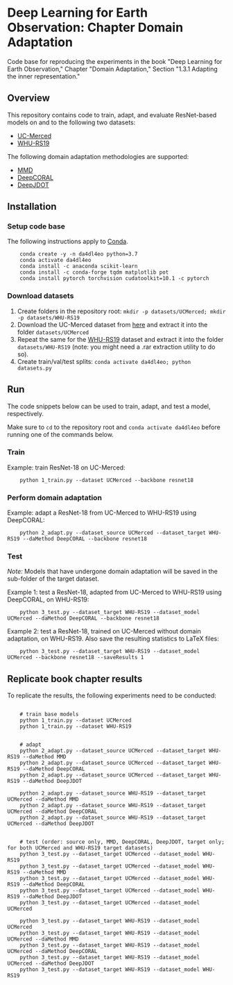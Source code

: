 # Deep Learning for Earth Observation: Chapter Domain Adaptation

Code base for reproducing the experiments in the book "Deep Learning for Earth Observation," Chapter "Domain Adaptation," Section "1.3.1 Adapting the inner representation."


## Overview

This repository contains code to train, adapt, and evaluate ResNet-based models on and to the following two datasets:

* [UC-Merced](http://weegee.vision.ucmerced.edu/datasets/landuse.html)
* [WHU-RS19](http://www.xinhua-fluid.com/people/yangwen/WHU-RS19.html)


The following domain adaptation methodologies are supported:
* [MMD](https://raw.githubusercontent.com/jindongwang/transferlearning/master/code/deep/DDC_DeepCoral/mmd.py)
* [DeepCORAL](https://raw.githubusercontent.com/jindongwang/transferlearning/master/code/deep/DDC_DeepCoral/Coral.py)
* [DeepJDOT](http://openaccess.thecvf.com/content_ECCV_2018/papers/Bharath_Bhushan_Damodaran_DeepJDOT_Deep_Joint_ECCV_2018_paper.pdf)



## Installation

### Setup code base
The following instructions apply to [Conda](https://conda.io).

```console
    conda create -y -n da4dl4eo python=3.7
    conda activate da4dl4eo
    conda install -c anaconda scikit-learn
    conda install -c conda-forge tqdm matplotlib pot
    conda install pytorch torchvision cudatoolkit=10.1 -c pytorch
```

### Download datasets

1. Create folders in the repository root: `mkdir -p datasets/UCMerced; mkdir -p datasets/WHU-RS19`
2. Download the UC-Merced dataset from [here](http://weegee.vision.ucmerced.edu/datasets/landuse.html) and extract it into the folder `datasets/UCMerced`
3. Repeat the same for the [WHU-RS19](http://www.xinhua-fluid.com/people/yangwen/WHU-RS19.html) dataset and extract it into the folder `datasets/WHU-RS19` (note: you might need a .rar extraction utility to do so).
4. Create train/val/test splits: `conda activate da4dl4eo; python datasets.py`




## Run

The code snippets below can be used to train, adapt, and test a model, respectively.

Make sure to `cd` to the repository root and `conda activate da4dl4eo` before running one of the commands below.


### Train

Example: train ResNet-18 on UC-Merced:

```console
    python 1_train.py --dataset UCMerced --backbone resnet18
```


### Perform domain adaptation

Example: adapt a ResNet-18 from UC-Merced to WHU-RS19 using DeepCORAL:

```console
    python 2_adapt.py --dataset_source UCMerced --dataset_target WHU-RS19 --daMethod DeepCORAL --backbone resnet18
```


### Test

_Note:_ Models that have undergone domain adaptation will be saved in the sub-folder of the target dataset.


Example 1: test a ResNet-18, adapted from UC-Merced to WHU-RS19 using DeepCORAL, on WHU-RS19:

```console
    python 3_test.py --dataset_target WHU-RS19 --dataset_model UCMerced --daMethod DeepCORAL --backbone resnet18
```

Example 2: test a ResNet-18, trained on UC-Merced without domain adaptation, on WHU-RS19. Also save the resulting statistics to LaTeX files:

```console
    python 3_test.py --dataset_target WHU-RS19 --dataset_model UCMerced --backbone resnet18 --saveResults 1
```


## Replicate book chapter results

To replicate the results, the following experiments need to be conducted:

```console

    # train base models
    python 1_train.py --dataset UCMerced
    python 1_train.py --dataset WHU-RS19


    # adapt
    python 2_adapt.py --dataset_source UCMerced --dataset_target WHU-RS19 --daMethod MMD
    python 2_adapt.py --dataset_source UCMerced --dataset_target WHU-RS19 --daMethod DeepCORAL
    python 2_adapt.py --dataset_source UCMerced --dataset_target WHU-RS19 --daMethod DeepJDOT

    python 2_adapt.py --dataset_source WHU-RS19 --dataset_target UCMerced --daMethod MMD
    python 2_adapt.py --dataset_source WHU-RS19 --dataset_target UCMerced --daMethod DeepCORAL
    python 2_adapt.py --dataset_source WHU-RS19 --dataset_target UCMerced --daMethod DeepJDOT


    # test (order: source only, MMD, DeepCORAL, DeepJDOT, target only; for both UCMerced and WHU-RS19 target datasets)
    python 3_test.py --dataset_target UCMerced --dataset_model WHU-RS19
    python 3_test.py --dataset_target UCMerced --dataset_model WHU-RS19 --daMethod MMD
    python 3_test.py --dataset_target UCMerced --dataset_model WHU-RS19 --daMethod DeepCORAL
    python 3_test.py --dataset_target UCMerced --dataset_model WHU-RS19 --daMethod DeepJDOT
    python 3_test.py --dataset_target UCMerced --dataset_model UCMerced

    python 3_test.py --dataset_target WHU-RS19 --dataset_model UCMerced
    python 3_test.py --dataset_target WHU-RS19 --dataset_model UCMerced --daMethod MMD
    python 3_test.py --dataset_target WHU-RS19 --dataset_model UCMerced --daMethod DeepCORAL
    python 3_test.py --dataset_target WHU-RS19 --dataset_model UCMerced --daMethod DeepJDOT
    python 3_test.py --dataset_target WHU-RS19 --dataset_model WHU-RS19
```
